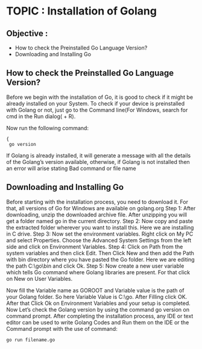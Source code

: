 # TOPIC : Installation of Golang
## Objective :
- How to check the Preinstalled Go Language Version?
- Downloading and Installing Go

## How to check the Preinstalled Go Language Version?
Before we begin with the installation of Go, it is good to check if it might be already installed on your System. To check if your device is preinstalled with Golang or not, just go to the Command line(For Windows, search for cmd in the Run dialog( + R).

Now run the following command:
```
{
 go version
```
If Golang is already installed, it will generate a message with all the details of the Golang’s version available, otherwise, if Golang is not installed then an error will arise stating Bad command or file name

## Downloading and Installing Go
Before starting with the installation process, you need to download it. For that, all versions of Go for Windows are available on golang.org
Step 1: After downloading, unzip the downloaded archive file. After unzipping you will get a folder named go in the current directory.
Step 2: Now copy and paste the extracted folder wherever you want to install this. Here we are installing in C drive.
Step 3: Now set the environment variables. Right click on My PC and select Properties. Choose the Advanced System Settings from the left side and click on Environment Variables.
Step 4: Click on Path from the system variables and then click Edit. Then Click New and then add the Path with bin directory where you have pasted the Go folder. Here we are editing the path C:\go\bin and click Ok.
Step 5: Now create a new user variable which tells Go command where Golang libraries are present. For that click on New on User Variables.

Now fill the Variable name as GOROOT and Variable value is the path of your Golang folder. So here Variable Value is C:\go\. After Filling click OK.
After that Click Ok on Environment Variables and your setup is completed. Now Let’s check the Golang version by using the command go version on command prompt.
After completing the installation process, any IDE or text editor can be used to write Golang Codes and Run them on the IDE or the Command prompt with the use of command:
```
go run filename.go
```